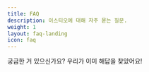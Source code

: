 ```yaml
---
title: FAQ
description: 이스티오에 대해 자주 묻는 질문.
weight: 1
layout: faq-landing
icon: faq
---
```


궁금한 거 있으신가요? 우리가 이미 해답을 찾았어요!
